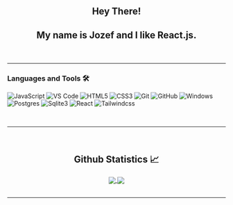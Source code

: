 <div align="center">
<h2>Hey There!<h2>

My name is Jozef and I like React.js.

</div>





<br />

---

### Languages and Tools 🛠 


![JavaScript](https://img.shields.io/badge/-JavaScript-%23F7DF1C?style=flat-square&logo=javascript&logoColor=000000&labelColor=%23F7DF1C&color=%23FFCE5A)
![VS Code](http://img.shields.io/badge/-VS%20Code-007ACC?style=flat-square&logo=visual-studio-code&logoColor=ffffff)
![HTML5](https://img.shields.io/badge/-HTML5-%23E44D27?style=flat-square&logo=html5&logoColor=ffffff)
![CSS3](https://img.shields.io/badge/-CSS3-%231572B6?style=flat-square&logo=css3)
![Git](https://img.shields.io/badge/-Git-%23F05032?style=flat-square&logo=git&logoColor=%23ffffff)
![GitHub](https://img.shields.io/badge/-GitHub-181717?style=flat-square&logo=github)
![Windows](http://img.shields.io/badge/-Windows-0078D6?style=flat-square&logo=windows&logoColor=ffffff)
![Postgres](https://img.shields.io/badge/PostgreSQL-316192?style=flat-square&logo=postgresql&logoColor=white)
![Sqlite3](https://img.shields.io/badge/-Sqlite3-FFCA28?style=flat-square&logo=sqlite3&logoColor=ffffff)
![React](https://img.shields.io/badge/React-20232A?style=flat-square&logo=react&logoColor=61DAFB)
![Tailwindcss](https://img.shields.io/badge/Tailwind_CSS-38B2AC?style=flat-square&logo=tailwind-css&logoColor=white)


<br/>


---

<br/>




  <h2 align="center"> Github Statistics 📈 </h2>
  
  <div align="center"> 
     <a href="">
      <img align="center" src="https://github-readme-stats-sigma-five.vercel.app/api?username=jzf21&show_icons=true&include_all_commits=true&count_private=true&theme=react&line_height=40" />
    </a>
    <a href="">
      <img align="center" src="https://github-readme-stats.vercel.app/api/top-langs/?username=jzf21&theme=react&line_height=40&hide=css"/>
    </a>
</div

<br/>
<br />

---




[instagram]: https://www.instagram.com/jzf__21/
[linkedin]: https://www.linkedin.com/in/jzf21/

  
